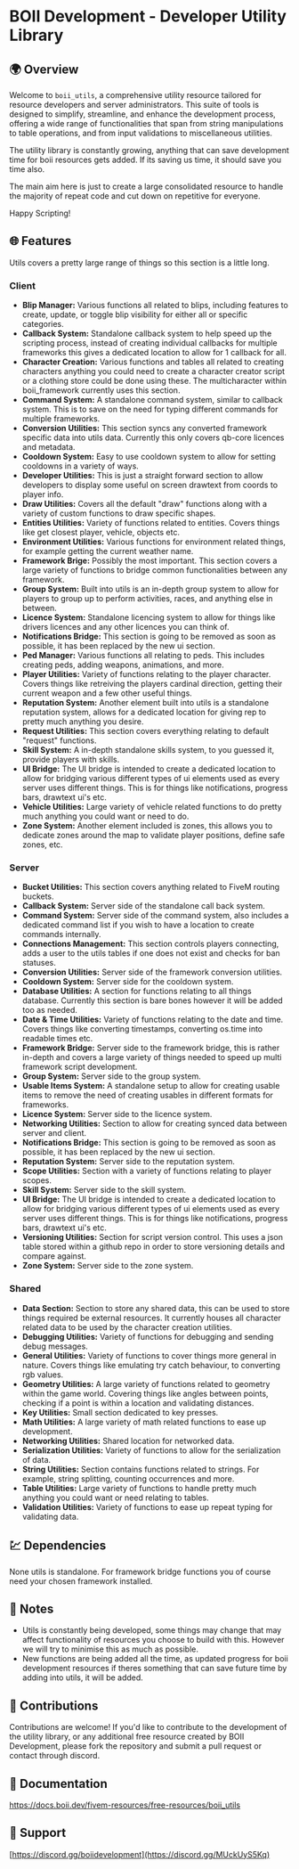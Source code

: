# BOII Development - Developer Utility Library

## 🌍 Overview

Welcome to `boii_utils`, a comprehensive utility resource tailored for resource developers and server administrators.
This suite of tools is designed to simplify, streamline, and enhance the development process, offering a wide range of functionalities that span from string manipulations to table operations, and from input validations to miscellaneous utilities.

The utility library is constantly growing, anything that can save development time for boii resources gets added.
If its saving us time, it should save you time also.

The main aim here is just to create a large consolidated resource to handle the majority of repeat code and cut down on repetitive for everyone.

Happy Scripting!

## 🌐 Features

Utils covers a pretty large range of things so this section is a little long.

### Client

- **Blip Manager:** Various functions all related to blips, including features to create, update, or toggle blip visibility for either all or specific categories.
- **Callback System:** Standalone callback system to help speed up the scripting process, instead of creating individual callbacks for multiple frameworks this gives a dedicated location to allow for 1 callback for all.
- **Character Creation:** Various functions and tables all related to creating characters anything you could need to create a character creator script or a clothing store could be done using these. The multicharacter within boii_framework currently uses this section.
- **Command System:** A standalone command system, similar to callback system. This is to save on the need for typing different commands for multiple frameworks.
- **Conversion Utilities:** This section syncs any converted framework specific data into utils data. Currently this only covers qb-core licences and metadata.
- **Cooldown System:** Easy to use cooldown system to allow for setting cooldowns in a variety of ways.
- **Developer Utilities:** This is just a straight forward section to allow developers to display some useful on screen drawtext from coords to player info.
- **Draw Utilities:** Covers all the default "draw" functions along with a variety of custom functions to draw specific shapes.
- **Entities Utilities:** Variety of functions related to entities. Covers things like get closest player, vehicle, objects etc.
- **Environment Utilities:** Various functions for environment related things, for example getting the current weather name.
- **Framework Brige:** Possibly the most important. This section covers a large variety of functions to bridge common functionalities between any framework.
- **Group System:** Built into utils is an in-depth group system to allow for players to group up to perform activities, races, and anything else in between.
- **Licence System:** Standalone licencing system to allow for things like drivers licences and any other licences you can think of.
- **Notifications Bridge:** This section is going to be removed as soon as possible, it has been replaced by the new ui section.
- **Ped Manager:** Various functions all relating to peds. This includes creating peds, adding weapons, animations, and more.
- **Player Utilities:** Variety of functions relating to the player character. Covers things like retreiving the players cardinal direction, getting their current weapon and a few other useful things.
- **Reputation System:** Another element built into utils is a standalone reputation system, allows for a dedicated location for giving rep to pretty much anything you desire.
- **Request Utilities:** This section covers everything relating to default "request" functions.
- **Skill System:** A in-depth standalone skills system, to you guessed it, provide players with skills.
- **UI Bridge:** The UI bridge is intended to create a dedicated location to allow for bridging various different types of ui elements used as every server uses different things. This is for things like notifications, progress bars, drawtext ui's etc.
- **Vehicle Utilities:** Large variety of vehicle related functions to do pretty much anything you could want or need to do.
- **Zone System:** Another element included is zones, this allows you to dedicate zones around the map to validate player positions, define safe zones, etc.

### Server

- **Bucket Utilities:** This section covers anything related to FiveM routing buckets.
- **Callback System:** Server side of the standalone call back system. 
- **Command System:** Server side of the command system, also includes a dedicated command list if you wish to have a location to create commands internally.
- **Connections Management:** This section controls players connecting, adds a user to the utils tables if one does not exist and checks for ban statuses.
- **Conversion Utilities:** Server side of the framework conversion utilities.
- **Cooldown System:** Server side for the cooldown system.
- **Database Utilities:** A section for functions relating to all things database. Currently this section is bare bones however it will be added too as needed.
- **Date & Time Utilities:** Variety of functions relating to the date and time. Covers things like converting timestamps, converting os.time into readable times etc.
- **Framework Bridge:** Server side to the framework bridge, this is rather in-depth and covers a large variety of things needed to speed up multi framework script development.
- **Group System:** Server side to the group system.
- **Usable Items System:** A standalone setup to allow for creating usable items to remove the need of creating usables in different formats for frameworks.
- **Licence System:** Server side to the licence system.
- **Networking Utilities:** Section to allow for creating synced data between server and client.
- **Notifications Bridge:** This section is going to be removed as soon as possible, it has been replaced by the new ui section.
- **Reputation System:** Server side to the reputation system.
- **Scope Utilities:** Section with a variety of functions relating to player scopes.
- **Skill System:** Server side to the skill system.
- **UI Bridge:** The UI bridge is intended to create a dedicated location to allow for bridging various different types of ui elements used as every server uses different things. This is for things like notifications, progress bars, drawtext ui's etc.
- **Versioning Utilities:** Section for script version control. This uses a json table stored within a github repo in order to store versioning details and compare against.
- **Zone System:** Server side to the zone system.

### Shared

- **Data Section:** Section to store any shared data, this can be used to store things required be external resources. It currently houses all character related data to be used by the character creation utilities.
- **Debugging Utilities:** Variety of functions for debugging and sending debug messages.
- **General Utilities:** Variety of functions to cover things more general in nature. Covers things like emulating try catch behaviour, to converting rgb values.
- **Geometry Utilities:** A large variety of functions related to geometry within the game world. Covering things like angles between points, checking if a point is within a location and validating distances.
- **Key Utilities:** Small section dedicated to key presses. 
- **Math Utilities:** A large variety of math related functions to ease up development.
- **Networking Utilities:** Shared location for networked data.
- **Serialization Utilities:** Variety of functions to allow for the serialization of data.
- **String Utilities:** Section contains functions related to strings. For example, string splitting, counting occurrences and more.
- **Table Utilities:** Large variety of functions to handle pretty much anything you could want or need relating to tables.
- **Validation Utilities:** Variety of functions to ease up repeat typing for validating data.

## 💹 Dependencies

None utils is standalone. 
For framework bridge functions you of course need your chosen framework installed.

## 📝 Notes

- Utils is constantly being developed, some things may change that may affect functionality of resources you choose to build with this. However we will try to minimise this as much as possible.
- New functions are being added all the time, as updated progress for boii development resources if theres something that can save future time by adding into utils, it will be added.

## 🤝 Contributions

Contributions are welcome! 
If you'd like to contribute to the development of the utility library, or any additional free resource created by BOII Development, please fork the repository and submit a pull request or contact through discord.

## 📝 Documentation

https://docs.boii.dev/fivem-resources/free-resources/boii_utils

## 📩 Support

[https://discord.gg/boiidevelopment](https://discord.gg/MUckUyS5Kq)
